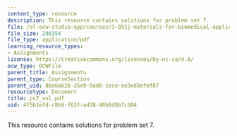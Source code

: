 ```yaml
---
content_type: resource
description: This resource contains solutions for problem set 7.
file: /ol-ocw-studio-app/courses/3-051j-materials-for-biomedical-applications-spring-2006/4f5b1efdc8b9f63fad2848b6d8b7c384_ps7_sol.pdf
file_size: 298354
file_type: application/pdf
learning_resource_types:
- Assignments
license: https://creativecommons.org/licenses/by-nc-sa/4.0/
ocw_type: OCWFile
parent_title: Assignments
parent_type: CourseSection
parent_uid: 8be6a62b-35e9-9ad0-1ece-ee3ed3efef87
resourcetype: Document
title: ps7_sol.pdf
uid: 4f5b1efd-c8b9-f63f-ad28-48b6d8b7c384
---
```

This resource contains solutions for problem set 7.